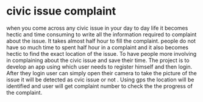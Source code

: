 # civic issue complaint
when you come across any civic issue in your day to day life it becomes hectic and time consuming to write all the information required to complaint about the issue. It takes almost half hour to fill the complaint. people do not have so much time to spent half hour in a complaint and it also becomes hectic to find the exact location of the issue. To have people more involving in complaining about the civic issue and save their time. The project is to develop an app using which user needs to register himself and then login. After they login user can simply open their camera to take the picture of the issue it will be detected as cvic issue or not . Using gps the location will be identified and user will get complaint number to check the the progress of the complaint.

